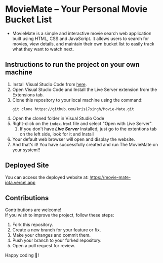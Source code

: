 # MovieMate – Your Personal Movie Bucket List

- MovieMate is a simple and interactive movie search web application built using HTML, CSS and JavaScript.
It allows users to search for movies, view details, and maintain their own bucket list to easily track what they want to watch next.

## Instructions to run the project on your own machine

1. Install Visual Studio Code from [here](https://code.visualstudio.com/).
2. Open Visual Studio Code and Install the Live Server extension from the Extensions tab.
3. Clone this repository to your local machine using the command:
   ```
   git clone https://github.com/kris17singh/Movie-Mate.git
   
   ```
4. Open the cloned folder in Visual Studio Code
5. Right-click on the `index.html` file and select "Open with Live Server".
   1. If you don't have **_Live Server_** Installed, just go to the extentions tab on the left side, look for it and Install
6. Your default web browser will open and display the website.
7. And that's it! You have successfully created and run The MovieMate on your system!!

## Deployed Site
You can access the deployed website at:
https://movie-mate-iota.vercel.app

## Contributions

Contributions are welcome!  
If you wish to improve the project, follow these steps:

1. Fork this repository.  
2. Create a new branch for your feature or fix.  
3. Make your changes and commit them.  
4. Push your branch to your forked repository.  
5. Open a pull request for review.

Happy coding 🙂!

